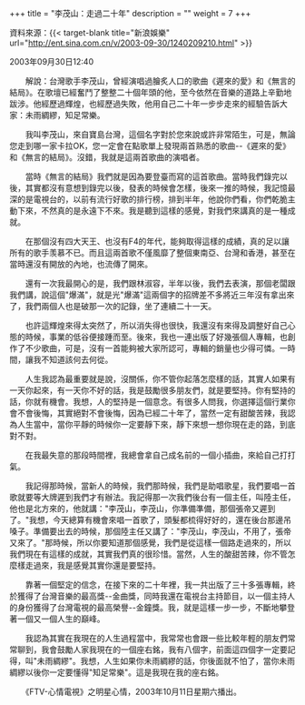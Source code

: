 +++
title = "李茂山：走過二十年"
description = ""
weight = 7
+++

資料來源：{{< target-blank title="新浪娛樂" url="http://ent.sina.com.cn/v/2003-09-30/1240209210.html" >}}

2003年09月30日12:40

　　解說：台灣歌手李茂山，曾經演唱過膾炙人口的歌曲《遲來的愛》和《無言的結局》。在歌壇已經奮鬥了整整二十個年頭的他，至今依然在音樂的道路上辛勤地跋涉。他經歷過輝煌，也經歷過失敗，他用自己二十年一步步走來的經驗告訴大家：未雨綢繆，知足常樂。

　　我叫李茂山，來自寶島台灣，這個名字對於您來說或許非常陌生，可是，無論您走到哪一家卡拉OK，您一定會在點歌單上發現兩首熟悉的歌曲--《遲來的愛》和《無言的結局》。沒錯，我就是這兩首歌曲的演唱者。

　　當時《無言的結局》我們就是因為要登臺而寫的這首歌曲。當時我們錄完以後，其實都沒有意想到錄完以後，發表的時候會怎樣，後來一推的時候，我記憶最深的是電視台的，以前有流行好歌的排行榜，排到半年，他說你們看，你們乾脆主動下來，不然真的是永遠下不來。我是聽到這樣的感覺，對我們來講真的是一種成就。

　　在那個沒有四大天王、也沒有F4的年代，能夠取得這樣的成績，真的足以讓所有的歌手羡慕不已。而且這兩首歌不僅風靡了整個東南亞、台灣和香港，甚至在當時還沒有開放的內地，也流傳了開來。

　　還有一次我最開心的是，我們跟林淑容，半年以後，我們去表演，那個老闆跟我們講，說這個"爆滿"，就是光"爆滿"這兩個字的招牌差不多將近三年沒有拿出來了，我們兩個人也是破那一次的記錄，坐了連續二十一天。

　　也許這輝煌來得太突然了，所以消失得也很快，我還沒有來得及調整好自己心態的時候，事業的低谷便接踵而至。後來，我也一連出版了好幾張個人專輯，也創作了不少歌曲，可是，沒有一首能夠被大家所認可，專輯的銷量也少得可憐。一時間，讓我不知道該何去何從。

　　人生我認為最重要就是說，沒關係，你不管你起落怎麼樣的話，其實人如果有一天你起來，有一天你不好的話，我是鼓勵很多朋友們，就是要堅持。你有堅持的話，你就有機會。我想，人的堅持是一個意念。有很多人問我，你選擇這個行業你會不會後悔，其實絕對不會後悔，因為已經二十年了，當然一定有甜酸苦辣，我認為人生當中，當你平靜的時候你一定要靜下來，靜下來想一想你現在走的路，到底對不對。

　　在我最失意的那段時間裡，我總會拿自己成名前的一個小插曲，來給自己打打氣。

　　我記得那時候，當新人的時候，我們那時候，我們是助唱歌星，我們要唱一首歌就要等大牌遲到我們才有辦法。我記得那一次我們後台有一個主任，叫陸主任，他也是北方來的，他就講："李茂山，李茂山，你準備準備，那個張帝又遲到了。"我想，今天總算有機會來唱一首歌了，頭髮都梳得好好的，還在後台那邊吊嗓子。準備要出去的時候，那個陸主任又講了："李茂山，李茂山，不用了，張帝又來了。"那時候，所以你要知道那個感覺，我們是從這樣一個路走過來的，所以我們現在有這樣的成就，其實我們真的很珍惜。當然，人生的酸甜苦辣，你不管怎麼樣走過來，我是感覺其實你還是要堅持。

　　靠著一個堅定的信念，在接下來的二十年裡，我一共出版了三十多張專輯，終於獲得了台灣音樂的最高獎--金曲獎，同時我還在電視台主持節目，以一個主持人的身份獲得了台灣電視的最高榮譽--金鐘獎。我，就是這樣一步一步，不斷地攀登著一個又一個人生的巔峰。

　　我認為其實在我現在的人生過程當中，我常常也會跟一些比較年輕的朋友們常常聊到，我會鼓勵人家我現在的一個座右銘，我有八個字，前面這四個字一定要記得，叫"未雨綢繆"。我想，人生如果你未雨綢繆的話，你後面就不怕了，當你未雨綢繆以後你一定要懂得"知足常樂"。這是我現在我的座右銘。

　　《FTV-心情電視》之明星心情，2003年10月11日星期六播出。
